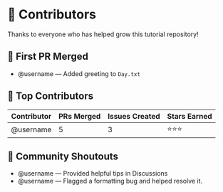 # 🌟 Contributors

Thanks to everyone who has helped grow this tutorial repository!

## 🥇 First PR Merged
- @username — Added greeting to `Day.txt`

## 🚀 Top Contributors
| Contributor | PRs Merged | Issues Created | Stars Earned |
|-------------|------------|----------------|---------------|
| @username   | 5          | 3              | ⭐⭐⭐          |

## 💬 Community Shoutouts
- @username — Provided helpful tips in Discussions
- @username — Flagged a formatting bug and helped resolve it.